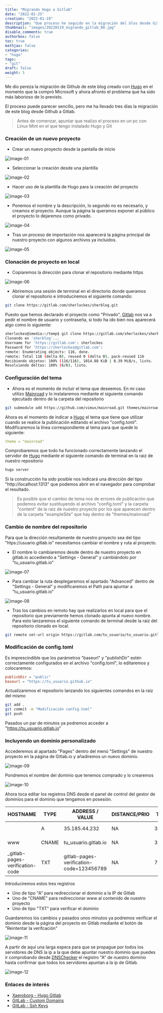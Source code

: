 ```yaml
---
title: "Migrando Hugo a Gitlab"
date: "2022-01-25"
creation: "2022-01-19"
description: "Que proceso he seguido en la migración del blos desde Github a Gitlab"
thumbnail: "images/20220119_migrando_gitlab_00.jpg"
disable_comments: true
authorbox: false
toc: true
mathjax: false
categories:
- "hugo"
tags:
- "git"
draft: false
weight: 5
---
```

Me dio pereza la migración de Github de este blog creado con [Hugo] en el momento que la compró Microsoft y ahora afronto el problema que ha sido más laborioso de lo previsto.
<!--more-->
El proceso puede parecer sencillo, pero me ha llevado tres días la migración de este blog desde Github a Gitlab.

> Antes de comenzar, apuntar que realizo el proceso en un pc con Linux Mint en el que tengo instalado Hugo y Git

### Creación de un nuevo proyecto
- Crear un nuevo proyecto desde la pantalla de inicio

![image-01]

- Seleccionar la creación desde una plantilla

![image-02]

- Hacer uso de la plantilla de Hugo para la creación del proyecto

![image-03]

- Ponemos el nombre y la descripción, lo segundo no es necesario, y creamos el proyecto. Aunque la página la queramos exponer al público el proyecto lo dejaremos como privado.

![image-04]

- Tras un proceso de importación nos aparecerá la página principal de nuestro proyecto con algunos archivos ya incluidos.

![image-05]

### Clonación de proyecto en local
- Copiaremos la dirección para clonar el repositorio mediante https

![image-06]

- Abriremos una sesión de terminal en el directorio donde queramos clonar el repositorio e introduciremos el siguiente comando:

``` bash
git clone https://gitlab.com/sherlockes/sherblog.git
```
Puesto que hemos declarado el proyecto como "Privado", [Gitlab] nos va a pedir el nombre de usuario y contraseña, si todo ha ido bien nos aparecerá algo como lo siguiente:

``` bash
sherlockes@imedia:~/temp$ git clone https://gitlab.com/sherlockes/sherblog.git
Clonando en 'sherblog'...
Username for 'https://gitlab.com': sherlockes
Password for 'https://sherlockes@gitlab.com': 
remote: Enumerating objects: 116, done.
remote: Total 116 (delta 0), reused 0 (delta 0), pack-reused 116
Recibiendo objetos: 100% (116/116), 1014.88 KiB | 8.39 MiB/s, listo.
Resolviendo deltas: 100% (6/6), listo.
```

### Configuración del tema
- Ahora es el momento de incluir el tema que deseemos. En mi caso utilizo [Mainroad] y lo instalaremos mediante el siguiente comando ejecutado dentro de la carpeta del repositorio

``` bash
git submodule add https://github.com/vimux/mainroad.git themes/mainroad
```

Ahora es el momento de indicar a [Hugo] el tema que tiene que utilizar cuando se realice la publicación editando el archivo "config.toml". Modificaremos la línea correspondiente al tema para que quede lo siguiente:

``` yaml
theme = "mainroad"
```

Comprobaremos que todo ha funcionado correctamente lanzando el servidor de [Hugo] mediante el siguiente comando de terminal en la raiz de nuestro repositorio

``` bash
hugo server
```

Si la construcción ha sido posible nos indicará una dirección del tipo "http://localhost:1313" que podemos abrir en el navegador para comprobar el resultado.

> Es posible que el cambio de tema nos de errores de publicación que podemos evitar sustituyendo el archivo "config.toml" y la carpeta "content" de la raiz de nuestro proyecto por los que aparecen dentro de la carpeta "exampleSite" que hay dentro de "themes/mainroad"

### Cambio de nombre del repositorio
Para que la dirección resultamente de nuestro proyecto sea del tipo "htps://usuario.gitlab.io" necesitamos cambiar el nombre y ruta al proyecto.

- El nombre lo cambiaremos desde dentro de nuestro proyecto en gitlab.io accediendo a "Settings - General" y cambiándolo por "tu_usuario.gitlab.io"

![image-07]

- Para cambiar la ruta desplegaremos el apartado "Advanced" dentro de "Settings - General" y modificaremos el Path para apuntar a "tu_usuario.gitlab.io"

![image-08]

- Tras los cambios en remoto hay que realizarlos en local para que el repositorio que previamente hemos clonado apunta al nuevo nombre. Para esto lanzaremos el siguiente comando de terminal desde la raiz del repositorio clonado en local.

``` bash
git remote set-url origin https://gitlab.com/tu_usuario/tu_usuario.gitlab.io.git
```

### Modificación de config.toml

Es imprescindible que los parámetros "baseurl" y "publishDir" estén correctamente configurados en el archivo "config.toml", lo editaremos y colocaremos:

``` toml
publishDir = "public"
baseurl = "https://tu_usuario.github.io"
```

Actualizaremos el repositorio lanzando los siguientes comandos en la raiz del mismo

``` bash
git add .
git commit -m "Modificación config.toml"
git push
```


Pasados un par de minutos ya podremos acceder a "https://tu_usuario.gitlab.io"

### Incluyendo un dominio personalizado
Accederemos al apartado "Pages" dentro del menú "Settings" de nuestro proyecto en la página de Gitlab.io y añadiremos un nuevo dominio.

![image-09]

Pondremos el nombre del dominio que tenemos comprado y lo crearemos

![image-10]

Ahora toca editar los registros DNS desde el panel de control del gestor de dominios para el dominio que tengamos en posesión.


| HOSTNAME                        | TYPE  | ADDRESS / VALUE                                                 | DISTANCE/PRIO | TTL   | SERVICE   |
| -----                           | ----- | -----                                                           | -----         | ----- | -----     |
|                                 | A     | 35.185.44.232                                                   | NA            | 3600  | 3rd-party |
| www                             | CNAME | tu_usuario.gitlab.io                                            | NA            | 3600  | 3rd-party |
| _gitlab-pages-verification-code | TXT   | gitlab-pages-verification-code=123456789 | NA            | 7207  | 3rd-party |

Introduciremos estos tres registros
- Uno de tipo "A" para redireccionar el dominio a la IP de Gitlab
- Uno de "CNAME" para redireccionar www al contenido de nuestro proyecto
- Uno de tipo "TXT" para verificar el dominio

Guardaremos los cambios y pasados unos minutos ya podremos verificar el dominio desde la página del proyecto en Gitlab mediante el botón de "Reintentar la verifcación"

![image-11]

A partir de aquí una larga espera para que se propague por todos los servidores de DNS la ip a la que debe apuntar nuestro dominio que puedes ir comprobando desde [DNSChecker] el registro "A" de nuestro dominio hasta confirmar que todos los servidores apuntan a la ip de Gitlab.

![image-12]



### Enlaces de interés
- [Xaeroborg - Hugo Gitlab](https://xaeroborg.gitlab.io/posts/hugo-gitlab/)
- [GitLab - Custom Domains](https://docs.gitlab.com/ee/user/project/pages/custom_domains_ssl_tls_certification/)
- [GitLab - Ssh Keys](https://docs.gitlab.com/ee/ssh/)

[DNSChecker]: https://dnschecker.org
[Github]: https://github.com
[Gitlab]: https://gitlab.com
[Hugo]: https://gohugo.io
[Mainroad]: https://github.com/Vimux/Mainroad

[image-01]: /images/20220119_migrando_gitlab_01.jpg
[image-02]: /images/20220119_migrando_gitlab_02.jpg
[image-03]: /images/20220119_migrando_gitlab_03.jpg
[image-04]: /images/20220119_migrando_gitlab_04.jpg
[image-05]: /images/20220119_migrando_gitlab_05.jpg
[image-06]: /images/20220119_migrando_gitlab_06.jpg
[image-07]: /images/20220119_migrando_gitlab_07.jpg
[image-08]: /images/20220119_migrando_gitlab_08.jpg
[image-09]: /images/20220119_migrando_gitlab_09.jpg
[image-10]: /images/20220119_migrando_gitlab_10.jpg
[image-11]: /images/20220119_migrando_gitlab_11.jpg
[image-12]: /images/20220119_migrando_gitlab_12.jpg
